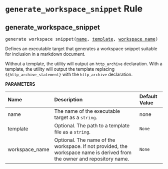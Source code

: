 <!-- Generated with Stardoc, Do Not Edit! -->
# `generate_workspace_snippet` Rule


<a id="#generate_workspace_snippet"></a>

## generate_workspace_snippet

<pre>
generate_workspace_snippet(<a href="#generate_workspace_snippet-name">name</a>, <a href="#generate_workspace_snippet-template">template</a>, <a href="#generate_workspace_snippet-workspace_name">workspace_name</a>)
</pre>

Defines an executable target that generates a workspace snippet suitable     for inclusion in a markdown document.

Without a template, the utility will output an `http_archive` declaration.     With a template, the utility will output the template replacing     `${http_archive_statement}` with the `http_archive` declaration.


**PARAMETERS**


| Name  | Description | Default Value |
| :------------- | :------------- | :------------- |
| <a id="generate_workspace_snippet-name"></a>name |  The name of the executable target as a <code>string</code>.   |  none |
| <a id="generate_workspace_snippet-template"></a>template |  Optional. The path to a template file  as a <code>string</code>.   |  <code>None</code> |
| <a id="generate_workspace_snippet-workspace_name"></a>workspace_name |  Optional. The name of the workspace. If not provided, the workspace name is derived from the owner and repository name.   |  <code>None</code> |


